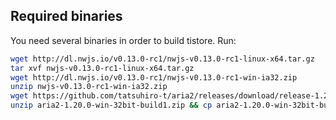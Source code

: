 ## Required binaries

You need several binaries in order to build tistore. Run:

```bash
wget http://dl.nwjs.io/v0.13.0-rc1/nwjs-v0.13.0-rc1-linux-x64.tar.gz
tar xvf nwjs-v0.13.0-rc1-linux-x64.tar.gz
wget http://dl.nwjs.io/v0.13.0-rc1/nwjs-v0.13.0-rc1-win-ia32.zip
unzip nwjs-v0.13.0-rc1-win-ia32.zip
wget https://github.com/tatsuhiro-t/aria2/releases/download/release-1.20.0/aria2-1.20.0-win-32bit-build1.zip
unzip aria2-1.20.0-win-32bit-build1.zip && cp aria2-1.20.0-win-32bit-build1/aria2c.exe .
```
